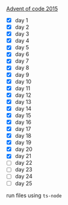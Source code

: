 [Advent of code 2015](https://adventofcode.com/2015)

-   [x] day 1
-   [x] day 2
-   [x] day 3
-   [x] day 4
-   [x] day 5
-   [x] day 6
-   [x] day 7
-   [x] day 8
-   [x] day 9
-   [x] day 10
-   [x] day 11
-   [x] day 12
-   [x] day 13
-   [x] day 14
-   [x] day 15
-   [x] day 16
-   [x] day 17
-   [x] day 18
-   [x] day 19
-   [x] day 20
-   [x] day 21
-   [ ] day 22
-   [ ] day 23
-   [ ] day 24
-   [ ] day 25

run files using `ts-node`
